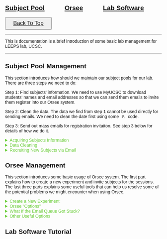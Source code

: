 <html>
<head>
<meta name="viewport" content="width=device-width, initial-scale=1">
<style>
body {
  margin: 0;
  font-family: Arial, Helvetica, sans-serif;
}

.top-container {
  background-color: #f1f1f1;
  padding: 30px;
  text-align: center;
}

.header {
  padding: 10px 16px;
  background: #FFFFFF;
  color: #000000;
}

.content {
  padding: 16px;
}

.sticky {
  position: fixed;
  top: 0;
  width: 100%;
}

.sticky + .content {
  padding-top: 102px;
}

.back-to-top {
  position: fixed;
  right: 2rem;
  bottom: 2rem;
}

</style>
</head>

<body>

<div class="header" id="myHeader">
  <h2> <a href="#subject_pool_management">Subject Pool</a> &nbsp; &nbsp; &nbsp; &nbsp; &nbsp; <a href="#orsee_management">Orsee</a> &nbsp; &nbsp; &nbsp; &nbsp; &nbsp;
  <a href="#lab_software_tutorial">Lab Software</a> </h2> 
</div>

<button class="back-to-top" style="height: 40px; width: 150px">  <a href="#myHeader"> <font size="+1">Back To Top</font> </a>   </button>

<script>
window.onscroll = function() {myFunction()};

var header = document.getElementById("myHeader");
var sticky = header.offsetTop;

function myFunction() {
  if (window.pageYOffset > sticky) {
    header.classList.add("sticky");
  } else {
    header.classList.remove("sticky");
  }
}
</script>


</body>
</html>

--- 

This is documentation is a brief introduction of some basic lab management for LEEPS lab, UCSC. 

--- 

<div class="content" id="subject_pool_management">
<h2>Subject Pool Management</h2>  </div>

This section introduces how should we maintain our subject pools for our lab. There are three steps we need to do:

Step 1: Find subjects' information. We need to use MyUCSC to download students' names and email addresses so that we can send them emails to invite them register into our Orsee system. 

Step 2: Clean the data. The data we find from step 1 cannot be used directly for sending emails. We need to clean the date first using some <code> R </code> code. 

Step 3: Send out mass emails for registration invitaiton. See step 3 below for details of how we do it.

<details><summary style="color:#66CC33;">   Acquiring Subjects Information </summary>
<p>

<p>
First of all, go to "My UCSC". On the top, change “student homepage” to “faculty homepage”. See below:
</p>

<p align="center">
    <img style="max-width: 400px; height: auto; " src="pictures/myucsc1.png">
</p>

<p>
Then click on “Faculty Center”:
</p>

<p align="center">
    <img style="max-width: 500px; height: auto; " src="pictures/myucsc2.png">
</p>

<p>
Then From “My schedule”, find out the class number. Go to “search all class rosters”, enter that class number (be careful with the terms, search the right terms you are looking for, otherwise there is not result). You’ll see the list of all students in that class. On the same page, you will find a option to download students' information as an excel sheet, click that to download it. See below:
</p>

<p align="center">
    <img style="max-width: 500px; height: auto; " src="pictures/myucsc3.png">
</p>

<p>
Now you have downloaded the data you need. Go to next section "Data Cleaning" to find the <code>R</code> code to clean the data.
</p>

</p>
</details>

<details><summary style="color:#66CC33;" >  Data Cleaning </summary>
<p>

<p>
First of all, you need to re-save all the downloaded data to <code>.csv</code> file. Then follow the <code>R</code> code below to clean the data.
</p>

<pre>
  <code class = "language-r">
# First, read your .csv data in R (two examples below):
dta_1 <- read.csv(file = 'D:/zwang/Research/Leeps Lab/2023-winter-recruiting/data/all_data/Econ1.csv')
dta_2 <- read.csv(file = 'D:/zwang/Research/Leeps Lab/2023-winter-recruiting/data/all_data/Econ2.csv')

# After uploading your data to R, combine them together: 
dta <- rbind(dta_1,dta_2)

# Next, exclude duplicated students:
dta_unique <- dta[!duplicated(dta$ID), ]

# You don't need all the columns:
dta_unique <- dta_unique[c(-1,-2,-7,-8,-9,-11,-12,-13)]

  </code>
</pre>

<p>
<code>dta_1</code> and <code>dta_2</code> in the above code are data of Econ 1 and Econ 2. Of course, you will find a lot more classes than that. Say, you've found 100 classes from all different majors in total; each class has, on average, 200 students. In this case, your <code>dta_unique</code> will have approximately (but less than, due to excluding duplicated id) 20,000 unrepreated students. 
</p>

<p>
The following <code>R</code> explains how to divide them into smaller <code>.csv</code> files that contain only 300 students each. When sending mass emails (see next section), you might want to constrain the number of emails to send out each day to 300, otherwise, google might automatically categorize the emails as spam.
</p>

<pre>
  <code class = "language-r">
# Your dta_unique contains tens of thousands of students. First, shuffle all your students id:
dta_unique <- dta_unique[sample(nrow(dta_unique)),]

# Then save the first 300 students into another separate .csv file and call it students_s1:
students_s1 <- dta_unique[1:300,]

# Right below the above code, add your own name and email (in this example, I add myself Zhaoqi as one of the receivers), Kristian's email, and leeps lab's email into the .csv file:
library(tidyverse)
students_s1 <- students_s1 %>% 
  add_row(ID = 1000000, First.Name="Zhaoqi", Middle.Name="", Last.Name = "Wang",
          Level="", Gender..Pronoun="", Email.Address="zwang153@ucsc.edu")
students_s1 <- students_s1 %>% 
  add_row(ID = 1000000, First.Name="Kristian", Middle.Name="", Last.Name = "Lopez Vargas",
          Level="", Gender..Pronoun="", Email.Address="klopezva@ucsc.edu")
students_s1 <- students_s1 %>% 
  add_row(ID = 1000000, First.Name="Leeps", Middle.Name="", Last.Name = "Lab",
          Level="", Gender..Pronoun="", Email.Address="leeps@ucsc.edu")

# After adding the above three new contacts, save the .csv file:
write.csv(students_s1,"D:/zwang/Research/Leeps Lab/2023-winter-recruiting/data/combined_data/students_s1.csv", row.names = FALSE)

  </code>
</pre>

<p>
The above code explains steps to divide the first 300 students into a new <code>.csv</code> file. Of course, you need to repeat that many times until you divide all your <code>dta_unique</code> into many separate <code>.csv</code> files. Those files, named as "students_s1", "students_s2", "students_s3", and so on, are the <code>.csv</code> you need to use to send out mass emails each day. 
</p>

<p>
Note that adding your own email is necessary because you need to receive the email everyday yourself to check if the email was sent successfully. Including Kristian and Leeps as well so that they are both informed.
</p>

<p>
Now, you have all the data ready. Follow the steps in next section to send out mass emails everyday.
</p>

</p>
</details>

<details><summary style="color:#66CC33;">Recruiting New Subjects via Email</summary>
<p>

<p>
We use <a href="https://ucsantacruz.co1.qualtrics.com/">Qualtrics Website</a> to send out the emails. Click the link and you need to login using the following user id and password:
</p>

<p>ID: leeps <br> Password: "You know it..."</p>

<p>Follow the steps to prepare and send the emails.</p>

<p>1. Prepare Emails</p>
<p>1.1 Go to Directories</p>

<p align="center">
    <img style="max-width: 600px; height: auto; " src="pictures/email1.png">
</p>

<p>1.2. Click on "Create a List"</p>

<p align="center">
    <img style="max-width: 900px; height: auto; " src="pictures/email2.png">
</p>

<p>1.3. Assign it a name describing the current number of batch</p>

<p align="center">
    <img style="max-width: 600px; height: auto; " src="pictures/email3.png">
</p>

<p>1.4. Choose Upload a File </p>

<p align="center">
    <img style="max-width: 600px; height: auto; " src="pictures/email4.png">
</p>

<p>1.5. Choose the right delimiter</p>

<p align="center">
    <img style="max-width: 600px; height: auto; " src="pictures/email5.png">
</p>


<p>1.6. For the First/LastName and Email fields, choose manually their respective categories and click on Upload the File. </p>

<p align="center">
    <img style="max-width: 600px; height: auto; " src="pictures/email6.png">
</p>

<p>1.7. Click on Add your contacts. </p>

<p align="center">
    <img style="max-width: 600px; height: auto; " src="pictures/email7.png">
</p>

<p> 2. Sending the emails </p>
<p> 2.1. Go to the Test project from Qualtrics. </p>

<p align="center">
    <img style="max-width: 1000px; height: auto; " src="pictures/email8.png">
</p>

<p>2.2. Click on Distributions. </p>

<p align="center">
    <img style="max-width: 600px; height: auto; " src="pictures/email9.png">
</p>

<p> 2.3. Click on Emails. </p>

<p align="center">
    <img style="max-width: 600px; height: auto; " src="pictures/email10.png">
</p>

<p> 2.4. Click on Compose email. </p>

<p align="center">
    <img style="max-width: 1000px; height: auto; " src="pictures/email11.png">
</p>

<p>2.5. Fill the requested fields with its respective information. </p>

<p align="center">
    <img style="max-width: 1000px; height: auto; " src="pictures/email12.png">
</p>

<p>2.6. Choose the contacts you would like to send the email to. </p>

<p align="center">
    <img style="max-width: 1000px; height: auto; " src="pictures/email13.png">
</p>

<p> 2.7. Choose when to send the email and send the email. </p>

</p>
</details>

<div class="content" id="orsee_management">
<h2>Orsee Management</h2>  </div>

This section introduces some basic usage of Orsee system. The first part explains how to create a new experiment and invite subjects for the sessions. The last three parts explains some useful tools that can help us resolve some of the potential problems we might encounter when using Orsee. 

<details><summary style="color:#66CC33;"> Create a New Experiment </summary>
<p>


<p> 1. Login to Leeps Lab ORSEE.3. Then Click Experiments_My Experiments: </p>

<p align="center">
    <img style="max-width: 1500px; height: auto; " src="pictures/orsee_recruit1.png">
</p>

<p> 2. If you are starting a new project with a new game, click “Add new experiment” at the center top of “My Experiment” box. Then you will reach the following pic. </p>

<p align="center">
    <img style="max-width: 1000px; height: auto; " src="pictures/orsee_recruit2.png">
</p>

<p> You can enter “Internal name” and “Public name” for your new project’s game and click “Add”. </p>

<p> 3. If you want to run more experiments for existing projects (game), then in step 1, click the name of that project. Here I use None Bayesian Game as an example. Click “None Bayesian Game” and go to the following picture. </p>

<p align="center">
    <img style="max-width: 1000px; height: auto; " src="pictures/orsee_recruit3.png">
</p>

<p> Here, you can see how many experiments you’ve done for this project and the time of each experiment. If you plan to do another new experiment for this project, at “Sessions” box, click “Create new” to go next step. </p>

<p align="center">
    <img style="max-width: 1000px; height: auto; " src="pictures/orsee_recruit4.png">
</p>

<p> 4. Set the time you want for this experiment. For “Send session reminder email”, set “when as many participants registered as needed, else manually” so that it will send remind email to registered participants.

“Required participants” is how many subjects you need for this experiment.

“Reserve participants” is 2 or 3 extra participants in case required ones are not all coming. (We might need to reserve more participants after the pandemic)

“Signup deadline (hours before start)”: set this “0” so that they can register and come anytime they want even if it’s 1 min before the game.

“Session status”: when you are done with the above settings, set this “live”. (default is “planned”, but set it to “live”).

Then click “Add”. </p>

<p> 5. Then go back to step 3, which is the main page for None Bayesian Game. Go to “Participants” box and click “Send invitation emails”, which shows below. </p>

<p align="center">
    <img style="max-width: 1000px; height: auto; " src="pictures/orsee_recruit5.png">
</p>

<p> 6. Now you’ve reached the following figure. Don’t worry about anything, just click the very last button. 

You are all set! </p>

<p align="center">
    <img style="max-width: 1000px; height: auto; " src="pictures/orsee_recruit6.png">
</p>

</p>
</details>

<details><summary style="color:#66CC33;" > Orsee "Options" </summary>
<p>

<p> "Options" in Orsee provide many tools for us to manage the Orsee system. Click that and go to the next a few sections to see what problems it can help us with. </p>

<p align="center">
    <img style="max-width: 1000px; height: auto; " src="pictures/orsee_tools1.png">
</p>

</p>
</details>

<details><summary style="color:#66CC33;" > What If the Email Queue Got Stuck? </summary>
<p>

<p> Go to "Options" and find the following "System Setup". 
</p>

<p align="center">
    <img style="max-width: 1000px; height: auto; " src="pictures/orsee_tools2.png">
</p>

<p> Click "Regular Tasks (cron)".

Then from the figure below, find "process_mail_queue" and click "Run Now". This might help force the email to be sent out.
</p>

<p align="center">
    <img style="max-width: 500px; height: auto; " src="pictures/orsee_tools3.png">
</p>

</p>
</details>

<details><summary style="color:#66CC33;" > Other Useful Options </summary>
<p>

<p> Go to "Option", under "Communication and site content" (see figure below), we can change public content (what participants see from the orsee public website). Also, "Email Templates" is also helpful, we can use that to change email contents for each experiments. You can change the experiment type (online or in-person), change what you want to say in the reminder email, and so on. </p>

<p align="center">
    <img style="max-width: 1000px; height: auto; " src="pictures/orsee_tools4.png">
</p>

</p>
</details>

<div class="content" id="lab_software_tutorial">
<h2>Lab Software Tutorial</h2>  </div>

